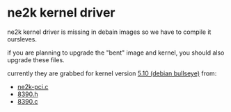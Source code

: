 # ne2k kernel driver

ne2k kernel driver is missing in debain images so we have to compile it oursleves.

if you are planning to upgrade the "bent" image and kernel, you should also upgrade these files.

currently they are grabbed for kernel version [5.10 (debian bullseye)](https://www.debian.org/releases/stable/amd64/release-notes/ch-whats-new.html) from:

- [ne2k-pci.c](https://github.com/torvalds/linux/blob/v5.10/drivers/net/ethernet/8390/ne2k-pci.c)
- [8390.h](https://github.com/torvalds/linux/blob/v5.10/drivers/net/ethernet/8390/8390.h)
- [8390.c](https://github.com/torvalds/linux/blob/v5.10/drivers/net/ethernet/8390/8390.c)
